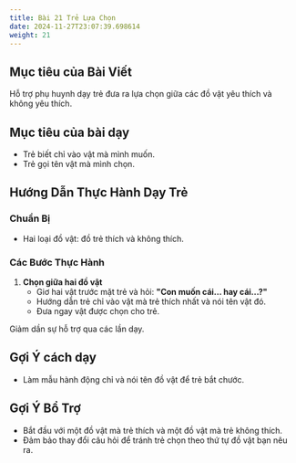 ```yaml
---
title: Bài 21 Trẻ Lựa Chọn  
date: 2024-11-27T23:07:39.698614
weight: 21
---
```


## Mục tiêu của Bài Viết  
Hỗ trợ phụ huynh dạy trẻ đưa ra lựa chọn giữa các đồ vật yêu thích và không yêu thích.

## Mục tiêu của bài dạy  
- Trẻ biết chỉ vào vật mà mình muốn.  
- Trẻ gọi tên vật mà mình chọn.  

## Hướng Dẫn Thực Hành Dạy Trẻ  

### Chuẩn Bị  
- Hai loại đồ vật: đồ trẻ thích và không thích.  

### Các Bước Thực Hành  
1. **Chọn giữa hai đồ vật**  
   - Giơ hai vật trước mặt trẻ và hỏi: **"Con muốn cái... hay cái...?"**  
   - Hướng dẫn trẻ chỉ vào vật mà trẻ thích nhất và nói tên vật đó.  
   - Đưa ngay vật được chọn cho trẻ.  

Giảm dần sự hỗ trợ qua các lần dạy.  

## Gợi Ý cách dạy  
- Làm mẫu hành động chỉ và nói tên đồ vật để trẻ bắt chước.  

## Gợi Ý Bổ Trợ  
- Bắt đầu với một đồ vật mà trẻ thích và một đồ vật mà trẻ không thích.  
- Đảm bảo thay đổi câu hỏi để tránh trẻ chọn theo thứ tự đồ vật bạn nêu ra.  

